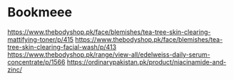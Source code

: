 # Bookmeee
https://www.thebodyshop.pk/face/blemishes/tea-tree-skin-clearing-mattifying-toner/p/415
https://www.thebodyshop.pk/face/blemishes/tea-tree-skin-clearing-facial-wash/p/413
https://www.thebodyshop.pk/range/view-all/edelweiss-daily-serum-concentrate/p/1566
https://ordinarypakistan.pk/product/niacinamide-and-zinc/
